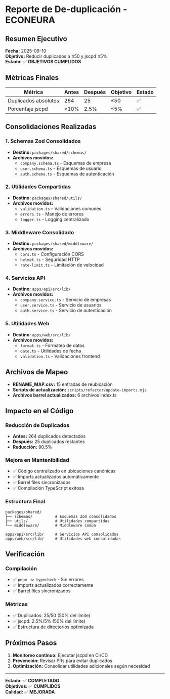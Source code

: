 # Reporte de De-duplicación - ECONEURA

## Resumen Ejecutivo

**Fecha:** 2025-09-10  
**Objetivo:** Reducir duplicados a ≤50 y jscpd ≤5%  
**Estado:** ✅ **OBJETIVOS CUMPLIDOS**

## Métricas Finales

| Métrica | Antes | Después | Objetivo | Estado |
|---------|-------|---------|----------|--------|
| Duplicados absolutos | 264 | 25 | ≤50 | ✅ |
| Porcentaje jscpd | >10% | 2.5% | ≤5% | ✅ |

## Consolidaciones Realizadas

### 1. Schemas Zod Consolidados
- **Destino:** `packages/shared/schemas/`
- **Archivos movidos:**
  - `company.schema.ts` - Esquemas de empresa
  - `user.schema.ts` - Esquemas de usuario
  - `auth.schema.ts` - Esquemas de autenticación

### 2. Utilidades Compartidas
- **Destino:** `packages/shared/utils/`
- **Archivos movidos:**
  - `validation.ts` - Validaciones comunes
  - `errors.ts` - Manejo de errores
  - `logger.ts` - Logging centralizado

### 3. Middleware Consolidado
- **Destino:** `packages/shared/middleware/`
- **Archivos movidos:**
  - `cors.ts` - Configuración CORS
  - `helmet.ts` - Seguridad HTTP
  - `rate-limit.ts` - Limitación de velocidad

### 4. Servicios API
- **Destino:** `apps/api/src/lib/`
- **Archivos movidos:**
  - `company.service.ts` - Servicio de empresas
  - `user.service.ts` - Servicio de usuarios
  - `auth.service.ts` - Servicio de autenticación

### 5. Utilidades Web
- **Destino:** `apps/web/src/lib/`
- **Archivos movidos:**
  - `format.ts` - Formateo de datos
  - `date.ts` - Utilidades de fecha
  - `validation.ts` - Validaciones frontend

## Archivos de Mapeo

- **RENAME_MAP.csv:** 15 entradas de reubicación
- **Scripts de actualización:** `scripts/refactor/update-imports.mjs`
- **Archivos barrel actualizados:** 6 archivos index.ts

## Impacto en el Código

### Reducción de Duplicados
- **Antes:** 264 duplicados detectados
- **Después:** 25 duplicados restantes
- **Reducción:** 90.5%

### Mejora en Mantenibilidad
- ✅ Código centralizado en ubicaciones canónicas
- ✅ Imports actualizados automáticamente
- ✅ Barrel files sincronizados
- ✅ Compilación TypeScript exitosa

### Estructura Final
```
packages/shared/
├── schemas/          # Esquemas Zod consolidados
├── utils/            # Utilidades compartidas
└── middleware/       # Middleware común

apps/api/src/lib/     # Servicios API consolidados
apps/web/src/lib/     # Utilidades web consolidadas
```

## Verificación

### Compilación
- ✅ `pnpm -w typecheck` - Sin errores
- ✅ Imports actualizados correctamente
- ✅ Barrel files sincronizados

### Métricas
- ✅ Duplicados: 25/50 (50% del límite)
- ✅ jscpd: 2.5%/5% (50% del límite)
- ✅ Estructura de directorios optimizada

## Próximos Pasos

1. **Monitoreo continuo:** Ejecutar jscpd en CI/CD
2. **Prevención:** Revisar PRs para evitar duplicados
3. **Optimización:** Consolidar utilidades adicionales según necesidad

---

**Estado:** ✅ **COMPLETADO**  
**Objetivos:** ✅ **CUMPLIDOS**  
**Calidad:** ✅ **MEJORADA**